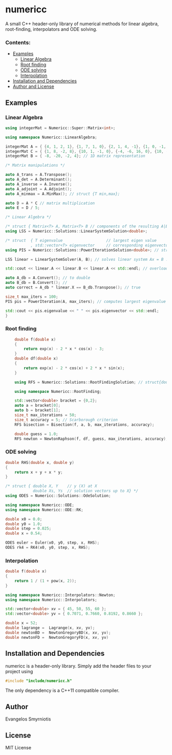 # numericc

A small C++ header-only library of numerical methods for linear algebra, root-finding, interpolators and ODE solving.

### Contents:
* [Examples](#examples)
    * [Linear Algebra](#linear-algebra)
    * [Root finding](#root-finding)
    * [ODE solving](#ode-solving)
    * [Interpolation](#interpolation)
* [Installation and Dependencies](#installation-and-dependencies)
* [Author and License](#author)

## Examples

### Linear Algebra

```cpp
using integerMat = Numericc::Super::Matrix<int>;

using namespace Numericc::LinearAlgebra;

integerMat A = { {4, 1, 2, 1}, {1, 7, 1, 0}, {2, 1, 4, -1}, {1, 0, -1, 3} };
integerMat C = { {1, 8, -2, 8}, {10, 1, -1, 0}, {-4, -6, 16, 0}, {10, -9, -7, 1} };
integerMat B = { -8, -20, -2, 4}; // 1D matrix representation

/* Matrix manipulations */

auto A_trans = A.Transpose();
auto A_det = A.Determinant();
auto A_inverse = A.Inverse();
auto A_adjoint = A.Adjoint();
auto A_minmax = A.MinMax(); // struct {T min,max};

auto D = A * C // matrix multiplication
auto E = D / 5;

/* Linear Algebra */

/* struct { Matrix<T> A, Matrix<T> B // components of the resulting A|B triangular augmented matrix.                                                                             , Matrix<T> X              // solution to Ax = B } */
using LSS = Numericc::Solutions::LinearSystemSolution<double>;

/* struct  { T eigenvalue                   // largest eigen value
           , std::vector<T> eigenvector     // corresponding eigenvector } */                                                                      
using PIS = Numericc::Solutions::PowerIterationSolution<double>; // struct

LSS linear = LinearSystemSolver(A, B); // solves linear system Ax = B .

std::cout << linear.A << linear.B << linear.A << std::endl; // overloaded << for matrices .

auto A_db = A.Convert(); // to double
auto B_db = B.Convert(); //
auto correct = A_db * linear.X == B_db.Transpose(); // true

size_t max_iters = 100;
PIS pis = PowerIteration(A, max_iters); // computes largest eigenvalue of matrix and corresponding eigenvector.

std::cout << pis.eigenvalue << " " << pis.eigenvector << std::endl;
}
```
### Root finding

```cpp
    double f(double x)
    {
        return exp(x) - 2 * x * cos(x) - 3;
    }
    double df(double x)
    {
        return exp(x) - 2 * cos(x) + 2 * x * sin(x);
    }

    using RFS = Numericc::Solutions::RootFindingSolution; // struct{double root, size_t iterations}

    using namespace Numericc::RootFinding;

    std::vector<double> bracket = {0,2};
    auto a = bracket[0];
    auto b = bracket[1];
    size_t max_iterations = 50;
    size_t accuracy = 5; // Scarborough criterion
    RFS bisection = Bisection(f, a, b, max_iterations, accuracy);

    double guess = 1.0;
    RFS newton = NewtonRaphson(f, df, guess, max_iterations, accuracy);
```

### ODE solving

```cpp
double RHS(double x, double y)
{
    return x + y + x * y;
}

/* struct { double X, Y    // y (X) at X
            double Xs, Ys  // solution vectors up to X} */
using ODES = Numericc::Solutions::OdeSolution;

using namespace Numericc::ODE;
using namespace Numericc::ODE::RK;

double x0 = 0.0;
double y0 = 1.0;
double step = 0.025;
double x = 0.54;

ODES euler = Euler(x0, y0, step, x, RHS);
ODES rk4 = RK4(x0, y0, step, x, RHS);
```

### Interpolation

```cpp
double f(double x)
{
    return 1 / (1 + pow(x, 2));
}

using namespace Numericc::Interpolators::Newton;
using namespace Numericc::Interpolators;

std::vector<double> xv = { 45, 50, 55, 60 };
std::vector<double> yv = { 0.7071, 0.7660, 0.8192, 0.8660 };

double x = 52;
double lagrange =  Lagrange(x, xv, yv);
double newtonBD =  NewtonGregoryBD(x, xv, yv);
double newtonFD =  NewtonGregoryFD(x, xv, yv)
```

## Installation and Dependencies
numericc is a header-only library. Simply add the header files to your project using
```cpp
#include "include/numericc.h"
```
The only dependency is a C++11 compatible compiler.

## Author

Evangelos Smyrniotis

## License

MIT License
